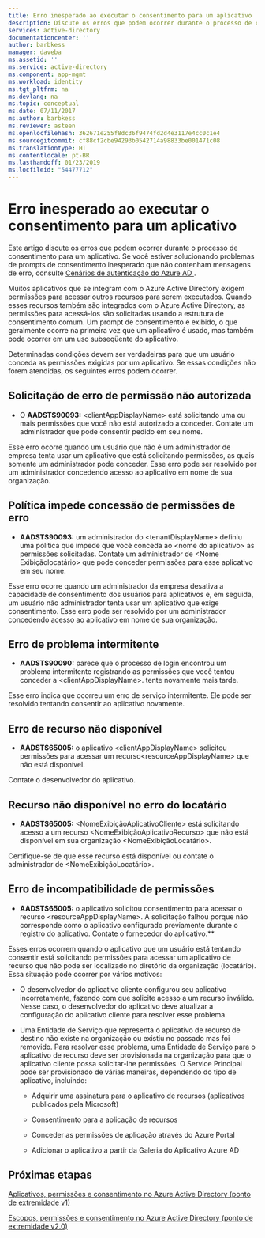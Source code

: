 ```yaml
---
title: Erro inesperado ao executar o consentimento para um aplicativo | Microsoft Docs
description: Discute os erros que podem ocorrer durante o processo de consentimento para um aplicativo e o que é possível fazer
services: active-directory
documentationcenter: ''
author: barbkess
manager: daveba
ms.assetid: ''
ms.service: active-directory
ms.component: app-mgmt
ms.workload: identity
ms.tgt_pltfrm: na
ms.devlang: na
ms.topic: conceptual
ms.date: 07/11/2017
ms.author: barbkess
ms.reviewer: asteen
ms.openlocfilehash: 362671e255f8dc36f9474fd2d4e3117e4cc0c1e4
ms.sourcegitcommit: cf88cf2cbe94293b0542714a98833be001471c08
ms.translationtype: HT
ms.contentlocale: pt-BR
ms.lasthandoff: 01/23/2019
ms.locfileid: "54477712"
---
```

# <a name="unexpected-error-when-performing-consent-to-an-application"></a>Erro inesperado ao executar o consentimento para um aplicativo

Este artigo discute os erros que podem ocorrer durante o processo de consentimento para um aplicativo. Se você estiver solucionando problemas de prompts de consentimento inesperado que não contenham mensagens de erro, consulte [ Cenários de autenticação do Azure AD ](https://docs.microsoft.com/azure/active-directory/develop/active-directory-authentication-scenarios).

Muitos aplicativos que se integram com o Azure Active Directory exigem permissões para acessar outros recursos para serem executados. Quando esses recursos também são integrados com o Azure Active Directory, as permissões para acessá-los são solicitadas usando a estrutura de consentimento comum. Um prompt de consentimento é exibido, o que geralmente ocorre na primeira vez que um aplicativo é usado, mas também pode ocorrer em um uso subseqüente do aplicativo.

Determinadas condições devem ser verdadeiras para que um usuário conceda as permissões exigidas por um aplicativo. Se essas condições não forem atendidas, os seguintes erros podem ocorrer.

## <a name="requesting-not-authorized-permissions-error"></a>Solicitação de erro de permissão não autorizada
* O **AADSTS90093:** &lt;clientAppDisplayName&gt; está solicitando uma ou mais permissões que você não está autorizado a conceder. Contate um administrador que pode consentir pedido em seu nome.

Esse erro ocorre quando um usuário que não é um administrador de empresa tenta usar um aplicativo que está solicitando permissões, as quais somente um administrador pode conceder. Esse erro pode ser resolvido por um administrador concedendo acesso ao aplicativo em nome de sua organização.

## <a name="policy-prevents-granting-permissions-error"></a>Política impede concessão de permissões de erro
* **AADSTS90093:** um administrador do &lt;tenantDisplayName&gt; definiu uma política que impede que você conceda ao &lt;nome do aplicativo&gt; as permissões solicitadas. Contate um administrador de &lt;Nome Exibiçãolocatário&gt; que pode conceder permissões para esse aplicativo em seu nome.

Esse erro ocorre quando um administrador da empresa desativa a capacidade de consentimento dos usuários para aplicativos e, em seguida, um usuário não administrador tenta usar um aplicativo que exige consentimento. Esse erro pode ser resolvido por um administrador concedendo acesso ao aplicativo em nome de sua organização.

## <a name="intermittent-problem-error"></a>Erro de problema intermitente
* **AADSTS90090:** parece que o processo de login encontrou um problema intermitente registrando as permissões que você tentou conceder a &lt;clientAppDisplayName&gt;. tente novamente mais tarde.

Esse erro indica que ocorreu um erro de serviço intermitente. Ele pode ser resolvido tentando consentir ao aplicativo novamente.

## <a name="resource-not-available-error"></a>Erro de recurso não disponível
* **AADSTS65005:** o aplicativo &lt;clientAppDisplayName&gt; solicitou permissões para acessar um recurso&lt;resourceAppDisplayName&gt; que não está disponível. 

Contate o desenvolvedor do aplicativo.

##  <a name="resource-not-available-in-tenant-error"></a>Recurso não disponível no erro do locatário
* **AADSTS65005:** &lt;NomeExibiçãoAplicativoCliente&gt; está solicitando acesso a um recurso &lt;NomeExibiçãoAplicativoRecurso&gt; que não está disponível em sua organização &lt;NomeExibiçãoLocatário&gt;. 

Certifique-se de que esse recurso está disponível ou contate o administrador de &lt;NomeExibiçãoLocatário&gt;.

## <a name="permissions-mismatch-error"></a>Erro de incompatibilidade de permissões
* **AADSTS65005:** o aplicativo solicitou consentimento para acessar o recurso &lt;resourceAppDisplayName&gt;. A solicitação falhou porque não corresponde como o aplicativo configurado previamente durante o registro do aplicativo. Contate o fornecedor do aplicativo.**

Esses erros ocorrem quando o aplicativo que um usuário está tentando consentir está solicitando permissões para acessar um aplicativo de recurso que não pode ser localizado no diretório da organização (locatário). Essa situação pode ocorrer por vários motivos:

-   O desenvolvedor do aplicativo cliente configurou seu aplicativo incorretamente, fazendo com que solicite acesso a um recurso inválido. Nesse caso, o desenvolvedor do aplicativo deve atualizar a configuração do aplicativo cliente para resolver esse problema.

-   Uma Entidade de Serviço que representa o aplicativo de recurso de destino não existe na organização ou existiu no passado mas foi removido. Para resolver esse problema, uma Entidade de Serviço para o aplicativo de recurso deve ser provisionada na organização para que o aplicativo cliente possa solicitar-lhe permissões. O Service Principal pode ser provisionado de várias maneiras, dependendo do tipo de aplicativo, incluindo:

    -   Adquirir uma assinatura para o aplicativo de recursos (aplicativos publicados pela Microsoft)

    -   Consentimento para a aplicação de recursos

    -   Conceder as permissões de aplicação através do Azure Portal

    -   Adicionar o aplicativo a partir da Galeria do Aplicativo Azure AD

## <a name="next-steps"></a>Próximas etapas 

[Aplicativos, permissões e consentimento no Azure Active Directory (ponto de extremidade v1)](https://docs.microsoft.com/azure/active-directory/active-directory-apps-permissions-consent)<br>

[Escopos, permissões e consentimento no Azure Active Directory (ponto de extremidade v2.0)](https://docs.microsoft.com/azure/active-directory/develop/active-directory-v2-scopes)


